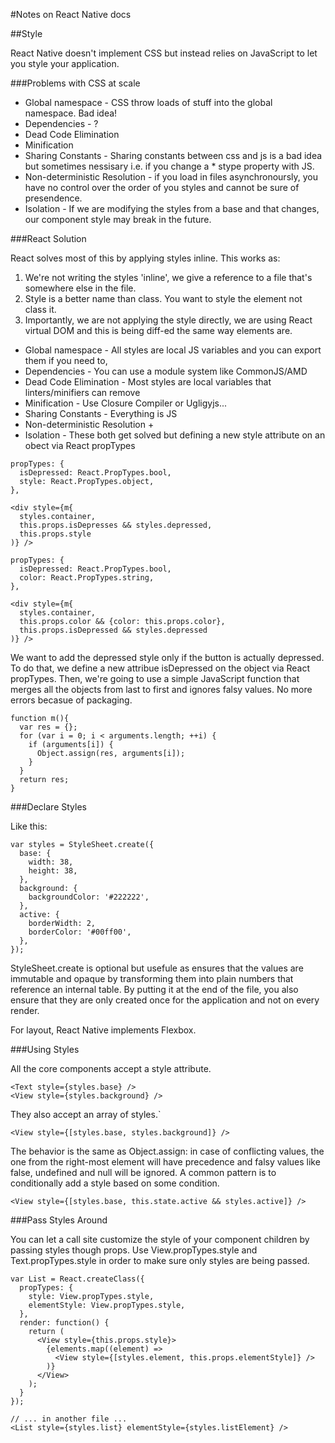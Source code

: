 #Notes on React Native docs

##Style

React Native doesn't implement CSS but instead relies on JavaScript to let you style your application.

###Problems with CSS at scale

* Global namespace - CSS throw loads of stuff into the global namespace. Bad idea!
* Dependencies - ?
* Dead Code Elimination
* Minification
* Sharing Constants - Sharing constants between css and js is a bad idea but sometimes nessisary i.e. if you change a * stype property with JS.
* Non-deterministic Resolution - if you load in files asynchronoursly, you have no control over the order of you styles and cannot be sure of presendence. 
* Isolation - If we are modifying the styles from a base and that changes, our component style may break in the future.

###React Solution

React solves most of this by applying styles inline. This works as:
1) We're not writing the styles 'inline', we give a reference to a file that's somewhere else in the file. 
2) Style is a better name than class. You want to style the element not class it. 
3) Importantly, we are not applying the style directly, we are using React virtual DOM and this is being diff-ed the same way elements are. 




* Global namespace -  All styles are local JS variables and you can export them if you need to,
* Dependencies -  You can use a module system like CommonJS/AMD
* Dead Code Elimination -  Most styles are local variables that linters/minifiers can remove
* Minification - Use Closure Compiler or Ugligyjs...
* Sharing Constants - Everything is JS
* Non-deterministic Resolution + 
* Isolation - These both get solved but defining a new style attribute on an obect via React propTypes

```
propTypes: {
  isDepressed: React.PropTypes.bool,
  style: React.PropTypes.object,
},

<div style={m{
  styles.container,
  this.props.isDepresses && styles.depressed,
  this.props.style
)} />
```

```
propTypes: {
  isDepressed: React.PropTypes.bool,
  color: React.PropTypes.string,
},

<div style={m{
  styles.container,
  this.props.color && {color: this.props.color},
  this.props.isDepressed && styles.depressed
)} />
```

We want to add the depressed style only if the button is actually depressed. To do that, we define a new attribue isDepressed on the object via React propTypes. Then, we're going to use a simple JavaScript function that merges all the objects from last to first and ignores falsy values. No more errors becasue of packaging.
```
function m(){
  var res = {};
  for (var i = 0; i < arguments.length; ++i) {
    if (arguments[i]) {
      Object.assign(res, arguments[i]);
    }
  }
  return res;
}
```

###Declare Styles

Like this:
```
var styles = StyleSheet.create({
  base: {
    width: 38,
    height: 38,
  },
  background: {
    backgroundColor: '#222222',
  },
  active: {
    borderWidth: 2,
    borderColor: '#00ff00',
  },
});
```
StyleSheet.create is optional but usefule as ensures that the values are immutable and opaque by transforming them into plain numbers that reference an internal table. By putting it at the end of the file, you also ensure that they are only created once for the application and not on every render.

For layout, React Native implements Flexbox.

###Using Styles 

All the core components accept a style attribute.
```
<Text style={styles.base} />
<View style={styles.background} />
```
They also accept an array of styles.`
```
<View style={[styles.base, styles.background]} />
```
The behavior is the same as Object.assign: in case of conflicting values, the one from the right-most element will have precedence and falsy values like false, undefined and null will be ignored. A common pattern is to conditionally add a style based on some condition.
```
<View style={[styles.base, this.state.active && styles.active]} />
```
###Pass Styles Around 

You can let a call site customize the style of your component children by passing styles though props. Use View.propTypes.style and Text.propTypes.style in order to make sure only styles are being passed.

```
var List = React.createClass({
  propTypes: {
    style: View.propTypes.style,
    elementStyle: View.propTypes.style,
  },
  render: function() {
    return (
      <View style={this.props.style}>
        {elements.map((element) =>
          <View style={[styles.element, this.props.elementStyle]} />
        )}
      </View>
    );
  }
});

// ... in another file ...
<List style={styles.list} elementStyle={styles.listElement} />
```




